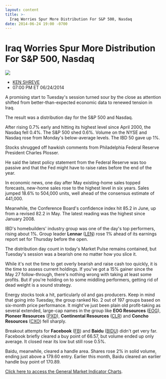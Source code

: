 ```yaml
---
layout: content
title: >-
  Iraq Worries Spur More Distribution For S&P 500, Nasdaq
date: 2014-06-24 19:00 -0700
---
```



Iraq Worries Spur More Distribution For S&P 500, Nasdaq
========================================================


![](https://www.investors.com/wp-content/uploads/ibd-migrated-images/MPv_140625_635392251061209493.png)

* [KEN SHREVE](https://www.investors.com/author/shrevek/ "Posts by KEN SHREVE")
* 07:00 PM ET 06/24/2014




A promising start to Tuesday's session turned sour by the close as attention shifted from better-than-expected economic data to renewed tension in Iraq.


The result was a distribution day for the S&P 500 and Nasdaq.


After rising 0.7% early and hitting its highest level since April 2000, the Nasdaq fell 0.4%. The S&P 500 shed 0.6%. Volume on the NYSE and Nasdaq rose from Monday's below-average levels. The IBD 50 gave up 1%.


Stocks shrugged off hawkish comments from Philadelphia Federal Reserve President Charles Plosser.


He said the latest policy statement from the Federal Reserve was too passive and that the Fed might have to raise rates before the end of the year.


In economic news, one day after May existing-home sales topped forecasts, new-home sales rose to the highest level in six years. Sales jumped 18.6% to 504,000 units, well ahead of the consensus estimate of 441,000.


Meanwhile, the Conference Board's confidence index hit 85.2 in June, up from a revised 82.2 in May. The latest reading was the highest since January 2008.


IBD's homebuilders' industry group was one of the day's top performers, rising about 1%. Group leader **Lennar** ([LEN](https://research.investors.com/quote.aspx?symbol=LEN)) rose 1% ahead of its earnings report set for Thursday before the open.


The distribution day count in today's Market Pulse remains contained, but Tuesday's session was a bearish one no matter how you slice it.


While it's not the time to get overly bearish and raise cash too quickly, it is the time to assess current holdings. If you've got a 15% gainer since the May 27 follow-through, there's nothing wrong with taking at least some profits. But if you're holding on to some middling performers, getting rid of dead weight is a sound strategy.


Energy stocks took a hit, particularly oil and gas producers. Keep in mind that going into Tuesday, the group ranked No. 2 out of 197 groups based on six-month price performance. It might've just been plain old profit-taking as several extended, large-cap names in the group like **EOG Resources** ([EOG](https://research.investors.com/quote.aspx?symbol=EOG)), **Pioneer Resources** ([PXD](https://research.investors.com/quote.aspx?symbol=PXD)), **Continental Resources** ([CLR](https://research.investors.com/quote.aspx?symbol=CLR)) and **Concho Resources** ([CXO](https://research.investors.com/quote.aspx?symbol=CXO)) fell sharply.


Breakout attempts for **Facebook** ([FB](https://research.investors.com/quote.aspx?symbol=FB)) and **Baidu** ([BIDU](https://research.investors.com/quote.aspx?symbol=BIDU)) didn't get very far. Facebook briefly cleared a buy point of 66.57, but volume ended up only average. It closed near its low but still rose 0.5%.


Baidu, meanwhile, cleared a handle area. Shares rose 2% in solid volume, ending just above a 179.60 entry. Earlier this month, Baidu cleared an earlier handle buy point of 170.89.


[Click here to access the General Market Indicator Charts](https://www.investors.com/pdf/GMI_062514.pdf).




